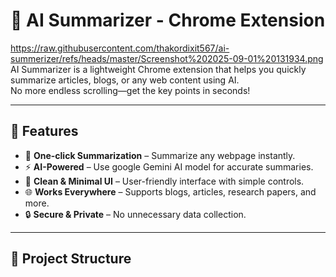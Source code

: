 # 🧠 AI Summarizer - Chrome Extension
https://raw.githubusercontent.com/thakordixit567/ai-summerizer/refs/heads/master/Screenshot%202025-09-01%20131934.png
AI Summarizer is a lightweight Chrome extension that helps you quickly summarize articles, blogs, or any web content using AI.  
No more endless scrolling—get the key points in seconds!

---

## 🚀 Features
- 📑 **One-click Summarization** – Summarize any webpage instantly.  
- ⚡ **AI-Powered** – Use google Gemini AI model for accurate summaries.  
- 🎨 **Clean & Minimal UI** – User-friendly interface with simple controls.  
- 🌐 **Works Everywhere** – Supports blogs, articles, research papers, and more.  
- 🔒 **Secure & Private** – No unnecessary data collection.  

---

## 📂 Project Structure
